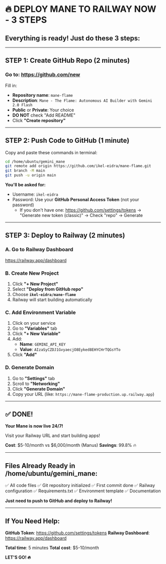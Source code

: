# 🔥 DEPLOY MANE TO RAILWAY NOW - 3 STEPS

## Everything is ready! Just do these 3 steps:

---

## STEP 1: Create GitHub Repo (2 minutes)

### Go to: https://github.com/new

Fill in:
- **Repository name**: `mane-flame`
- **Description**: `Mane - The Flame: Autonomous AI Builder with Gemini 2.0 Flash`
- **Public** or **Private**: Your choice
- **DO NOT** check "Add README"
- Click **"Create repository"**

---

## STEP 2: Push Code to GitHub (1 minute)

Copy and paste these commands in terminal:

```bash
cd /home/ubuntu/gemini_mane
git remote add origin https://github.com/ikel-eidra/mane-flame.git
git branch -M main
git push -u origin main
```

**You'll be asked for:**
- Username: `ikel-eidra`
- Password: Use your **GitHub Personal Access Token** (not your password)
  - If you don't have one: https://github.com/settings/tokens → "Generate new token (classic)" → Check "repo" → Generate

---

## STEP 3: Deploy to Railway (2 minutes)

### A. Go to Railway Dashboard
https://railway.app/dashboard

### B. Create New Project
1. Click **"+ New Project"**
2. Select **"Deploy from GitHub repo"**
3. Choose **`ikel-eidra/mane-flame`**
4. Railway will start building automatically

### C. Add Environment Variable
1. Click on your service
2. Go to **"Variables"** tab
3. Click **"+ New Variable"**
4. Add:
   - **Name**: `GEMINI_API_KEY`
   - **Value**: `AIzaSyCZDJ1GvyaecjO8Eyked8EHYCHrTQGsYTo`
5. Click **"Add"**

### D. Generate Domain
1. Go to **"Settings"** tab
2. Scroll to **"Networking"**
3. Click **"Generate Domain"**
4. Copy your URL (like: `https://mane-flame-production.up.railway.app`)

---

## ✅ DONE!

**Your Mane is now live 24/7!**

Visit your Railway URL and start building apps!

**Cost**: $5-10/month vs $6,000/month (Manus)
**Savings**: 99.8% 🔥

---

## Files Already Ready in /home/ubuntu/gemini_mane:

✅ All code files
✅ Git repository initialized
✅ First commit done
✅ Railway configuration
✅ Requirements.txt
✅ Environment template
✅ Documentation

**Just need to push to GitHub and deploy to Railway!**

---

## If You Need Help:

**GitHub Token**: https://github.com/settings/tokens
**Railway Dashboard**: https://railway.app/dashboard

**Total time**: 5 minutes
**Total cost**: $5-10/month

**LET'S GO! 🔥**

